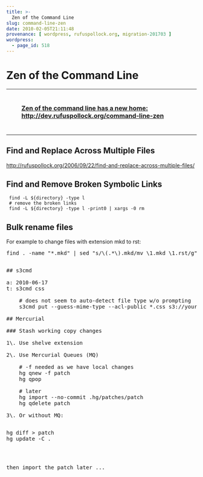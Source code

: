 ```yaml
---
title: >-
  Zen of the Command Line
slug: command-line-zen
date: 2010-02-05T21:11:48
provenance: [ wordpress, rufuspollock.org, migration-201703 ]
wordpress:
  - page_id: 518
---
```

# Zen of the Command Line

----

<div style="margin: 40px; 0px;">
<h3><a href="http://dev.rufuspollock.org/command-line-zen/">Zen of the command line has a new home: http://dev.rufuspollock.org/command-line-zen</a></h3>
</div>

----

## Find and Replace Across Multiple Files

<http://rufuspollock.org/2006/09/22/find-and-replace-across-multiple-files/>

## Find and Remove Broken Symbolic Links

     find -L ${directory} -type l 
     # remove the broken links
     find -L ${directory} -type l -print0 | xargs -0 rm 

## Bulk rename files

For example to change files with extension mkd to rst:

<pre>
find . -name "*.mkd" | sed "s/\(.*\).mkd/mv \1.mkd \1.rst/g" | sh
<pre>

## s3cmd

a: 2010-06-17
t: s3cmd css

    # does not seem to auto-detect file type w/o prompting
    s3cmd put --guess-mime-type --acl-public *.css s3://your-bucket/your-dir/

## Mercurial

### Stash working copy changes

1\. Use shelve extension

2\. Use Mercurial Queues (MQ)

    # -f needed as we have local changes
    hg qnew -f patch
    hg qpop

    # later
    hg import --no-commit .hg/patches/patch
    hg qdelete patch

3\. Or without MQ:

<pre>
hg diff > patch
hg update -C .
</pre>

then import the patch later ...


